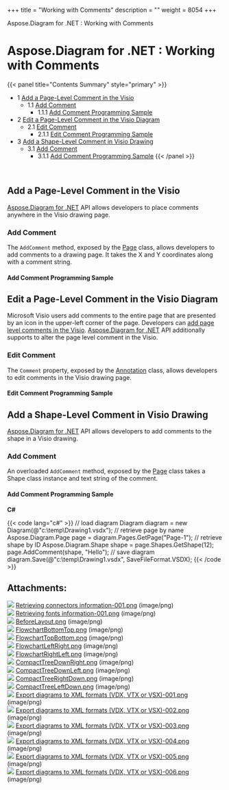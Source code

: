 +++
title = "Working with Comments" 
description = "" 
weight = 8054 
+++

Aspose.Diagram for .NET : Working with Comments  

# Aspose.Diagram for .NET : Working with Comments


{{< panel title="Contents Summary" style="primary" >}}
*   1 [Add a Page-Level Comment in the Visio](#WorkingwithComments-AddaPage-LevelCommentintheVisio)
    *   1.1 [Add Comment](#WorkingwithComments-AddComment)
        *   1.1.1 [Add Comment Programming Sample](#WorkingwithComments-AddCommentProgrammingSample)
*   2 [Edit a Page-Level Comment in the Visio Diagram](#WorkingwithComments-EditaPage-LevelCommentintheVisioDiagram)
    *   2.1 [Edit Comment](#WorkingwithComments-EditComment)
        *   2.1.1 [Edit Comment Programming Sample](#WorkingwithComments-EditCommentProgrammingSample)
*   3 [Add a Shape-Level Comment in Visio Drawing](#WorkingwithComments-AddaShape-LevelCommentinVisioDrawing)
    *   3.1 [Add Comment](#WorkingwithComments-AddComment.1)
        *   3.1.1 [Add Comment Programming Sample](#WorkingwithComments-AddCommentProgrammingSample.1)
{{< /panel >}}
 

 

## Add a Page-Level Comment in the Visio

[Aspose.Diagram for .NET](https://www.aspose.com/products/diagram/net) API allows developers to place comments anywhere in the Visio drawing page.

### Add Comment

The `AddComment` method, exposed by the [Page](http://www.aspose.com/api/net/diagram/aspose.diagram/page) class, allows developers to add comments to a drawing page. It takes the X and Y coordinates along with a comment string.

#### Add Comment Programming Sample

## Edit a Page-Level Comment in the Visio Diagram

Microsoft Visio users add comments to the entire page that are presented by an icon in the upper-left corner of the page. Developers can [add page level comments in the Visio](/pages/createpage.action?spaceKey=diagramnet&title=Add+a+Page-Level+Comment+in+the+Visio&linkCreation=true&fromPageId=18350768). [Aspose.Diagram for .NET](http://www.aspose.com/.net/diagram-component.aspx) API additionally supports to alter the page level comment in the Visio.

### Edit Comment

The `Comment` property, exposed by the [Annotation](http://www.aspose.com/api/net/diagram/aspose.diagram/annotation) class, allows developers to edit comments in the Visio drawing page.

#### Edit Comment Programming Sample

## Add a Shape-Level Comment in Visio Drawing

[Aspose.Diagram for .NET](https://www.aspose.com/products/diagram/net) API allows developers to add comments to the shape in a Visio drawing.

### Add Comment

An overloaded `AddComment` method, exposed by the [Page](http://www.aspose.com/api/net/diagram/aspose.diagram/page) class takes a Shape class instance and text string of the comment.

#### Add Comment Programming Sample

**C#**

{{< code lang="c#" >}}
// load diagram
Diagram diagram = new Diagram(@"c:\temp\Drawing1.vsdx");
// retrieve page by name
Aspose.Diagram.Page page = diagram.Pages.GetPage("Page-1");
// retrieve shape by ID
Aspose.Diagram.Shape shape = page.Shapes.GetShape(12);
page.AddComment(shape, "Hello");
// save diagram
diagram.Save(@"c:\temp\Drawing1.vsdx", SaveFileFormat.VSDX);
{{< /code >}}

## Attachments:

![](https://docs2.aspose.com/diagram/net/images/icons/bullet_blue.gif) [Retrieving connectors information-001.png](https://docs2.aspose.com/diagram/net/attachments/18350768/18547255.png) (image/png)  
![](https://docs2.aspose.com/diagram/net/images/icons/bullet_blue.gif) [Retrieving fonts information-001.png](https://docs2.aspose.com/diagram/net/attachments/18350768/18547256.png) (image/png)  
![](https://docs2.aspose.com/diagram/net/images/icons/bullet_blue.gif) [BeforeLayout.png](https://docs2.aspose.com/diagram/net/attachments/18350768/18547257.png) (image/png)  
![](https://docs2.aspose.com/diagram/net/images/icons/bullet_blue.gif) [FlowchartBottomTop.png](https://docs2.aspose.com/diagram/net/attachments/18350768/18547258.png) (image/png)  
![](https://docs2.aspose.com/diagram/net/images/icons/bullet_blue.gif) [FlowchartTopBottom.png](https://docs2.aspose.com/diagram/net/attachments/18350768/18547247.png) (image/png)  
![](https://docs2.aspose.com/diagram/net/images/icons/bullet_blue.gif) [FlowchartLeftRight.png](https://docs2.aspose.com/diagram/net/attachments/18350768/18547248.png) (image/png)  
![](https://docs2.aspose.com/diagram/net/images/icons/bullet_blue.gif) [FlowchartRightLeft.png](https://docs2.aspose.com/diagram/net/attachments/18350768/18547249.png) (image/png)  
![](https://docs2.aspose.com/diagram/net/images/icons/bullet_blue.gif) [CompactTreeDownRight.png](https://docs2.aspose.com/diagram/net/attachments/18350768/18547250.png) (image/png)  
![](https://docs2.aspose.com/diagram/net/images/icons/bullet_blue.gif) [CompactTreeDownLeft.png](https://docs2.aspose.com/diagram/net/attachments/18350768/18547251.png) (image/png)  
![](https://docs2.aspose.com/diagram/net/images/icons/bullet_blue.gif) [CompactTreeRightDown.png](https://docs2.aspose.com/diagram/net/attachments/18350768/18547252.png) (image/png)  
![](https://docs2.aspose.com/diagram/net/images/icons/bullet_blue.gif) [CompactTreeLeftDown.png](https://docs2.aspose.com/diagram/net/attachments/18350768/18547253.png) (image/png)  
![](https://docs2.aspose.com/diagram/net/images/icons/bullet_blue.gif) [Export diagrams to XML formats (VDX, VTX or VSX)-001.png](https://docs2.aspose.com/diagram/net/attachments/18350768/18547254.png) (image/png)  
![](https://docs2.aspose.com/diagram/net/images/icons/bullet_blue.gif) [Export diagrams to XML formats (VDX, VTX or VSX)-002.png](https://docs2.aspose.com/diagram/net/attachments/18350768/18547263.png) (image/png)  
![](https://docs2.aspose.com/diagram/net/images/icons/bullet_blue.gif) [Export diagrams to XML formats (VDX, VTX or VSX)-003.png](https://docs2.aspose.com/diagram/net/attachments/18350768/18547262.png) (image/png)  
![](https://docs2.aspose.com/diagram/net/images/icons/bullet_blue.gif) [Export diagrams to XML formats (VDX, VTX or VSX)-004.png](https://docs2.aspose.com/diagram/net/attachments/18350768/18547261.png) (image/png)  
![](https://docs2.aspose.com/diagram/net/images/icons/bullet_blue.gif) [Export diagrams to XML formats (VDX, VTX or VSX)-005.png](https://docs2.aspose.com/diagram/net/attachments/18350768/18547260.png) (image/png)  
![](https://docs2.aspose.com/diagram/net/images/icons/bullet_blue.gif) [Export diagrams to XML formats (VDX, VTX or VSX)-006.png](https://docs2.aspose.com/diagram/net/attachments/18350768/18547259.png) (image/png)  

